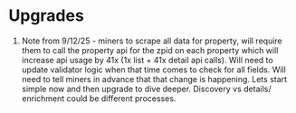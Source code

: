 # Upgrades
1. Note from 9/12/25 - miners to scrape all data for property, will require them to call the property api for the zpid on each property which will increase api usage by 41x (1x list + 41x detail api calls).  Will need to update validator logic when that time comes to check for all fields.  Will need to tell miners in advance that that change is happening.  Lets start simple now and then upgrade to dive deeper.  Discovery vs details/ enrichment could be different processes.
